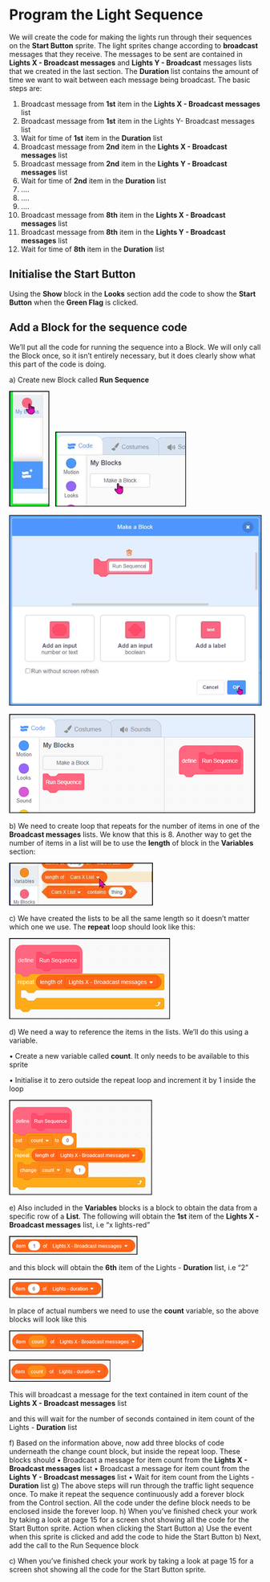 # Program the Light Sequence

We will create the code for making the lights run through their sequences on the **Start Button** sprite.   The light sprites change according to **broadcast** messages that they receive.  The messages to be sent are contained in **Lights X - Broadcast messages** and **Lights Y - Broadcast** messages lists that we created in the last section.   The **Duration** list contains the amount of time we want to wait between each message being broadcast. The basic steps are:

1. Broadcast message from **1st** item in the **Lights X - Broadcast messages** list
2. Broadcast message from **1st** item in the Lights Y- Broadcast messages list
3. Wait for time of **1st** item in the **Duration** list
4. Broadcast message from **2nd** item in the **Lights X - Broadcast messages** list
5. Broadcast message from **2nd** item in the **Lights Y - Broadcast messages** list
6. Wait for time of **2nd** item in the **Duration** list
7. ….
8. ….
9. ….
10.	Broadcast message from **8th** item in the **Lights X - Broadcast messages** list
11.	Broadcast message from **8th** item in the **Lights Y - Broadcast messages** list
12.	Wait for time of **8th** item in the **Duration** list

## Initialise the Start Button

Using the **Show** block in the **Looks** section add the code to show the **Start Button** when the **Green Flag** is clicked.

## Add a Block for the sequence code

We’ll put all the code for running the sequence into a Block. We will only call the Block once, so it isn’t entirely necessary, but it does clearly show what this part of the code is doing.

a) Create new Block called **Run Sequence**

![My blocks](Prog01.png "Prog01")&nbsp;&nbsp;
![make a block](Prog02.png "Prog02")

![make block](Prog03.png "Prog03")

![define block](Prog04.png "Prog04")

b) We need to create loop that repeats for the number of items in one of the **Broadcast messages** lists.     We know that this is 8.   Another way to get the number of items in a list will be to use the **length** of block in the **Variables** section:

![list length](Prog05.png "Prog05")

c) We have created the lists to be all the same length so it doesn’t matter which one we use. The **repeat** loop should look like this:

![repeat block](Prog06.png "Prog06")

d) We need a way to reference the items in the lists.  We’ll do this using a variable.

• Create a new variable called **count**. It only needs to be available to this sprite

• Initialise it to zero outside the repeat loop and increment it by 1 inside the loop

![repeat block](Prog07.png "Prog07")

e) Also included in the **Variables** blocks is a block to obtain the data from a specific row of a **List**. The following will obtain the **1st** item of the **Lights X - Broadcast messages** list, i.e “x lights-red”

![item 1](Prog08.png "Prog08")

and this block will obtain the **6th** item of the Lights - **Duration** list, i.e “2”

![item 6](Prog09.png "Prog09")

In place of actual numbers we need to use the **count** variable, so the above blocks will look like this

![item count Lights X](Prog10.png "Prog10")

![item count Duration](Prog11.png "Prog11")

This will broadcast a message for the text contained in item count of the **Lights X - Broadcast messages** list
 
and this will wait for the number of seconds contained in item count of the Lights - **Duration** list
 
f)	Based on the information above, now add three blocks of code underneath the change count block, but inside the repeat loop.   These blocks should
•	Broadcast a message for item count from the **Lights X - Broadcast messages** list
•	Broadcast a message for item count from the **Lights Y - Broadcast messages** list
•	Wait for item count from the Lights - **Duration** list
g)	The above steps will run through the traffic light sequence once.   To make it repeat the sequence continuously add a forever block from the Control section.   All the code under the define block needs to be enclosed inside the forever loop. 
h)	When you’ve finished check your work by taking a look at page 15 for a screen shot showing all the code for the Start Button sprite. 
Action when clicking the Start  Button
a)	Use the event when this sprite is clicked and add the code to hide the Start Button 
b)	Next, add the call to the Run Sequence block
 
c)	When you’ve finished check your work by taking a look at page 15 for a screen shot showing all the code for the Start Button sprite. 
